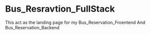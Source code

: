 # Bus_Resravtion_FullStack
This act as the landing page for my Bus_Reservation_Froentend And Bus_Reservation_Backend
